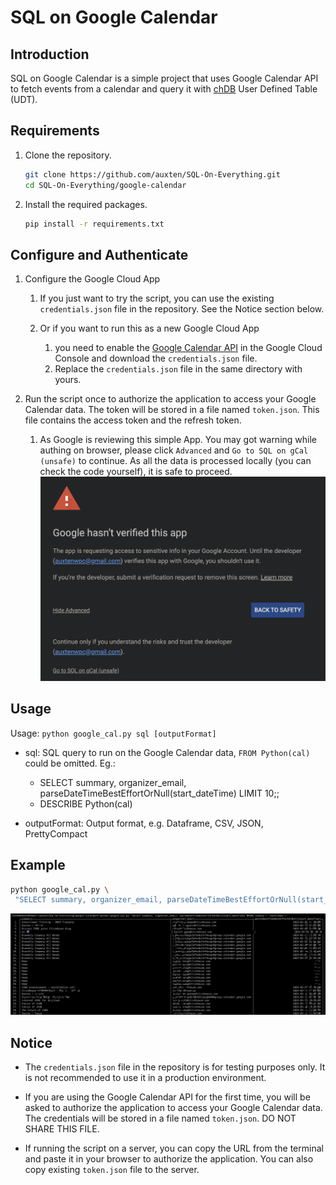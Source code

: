 # SQL on Google Calendar


## Introduction

SQL on Google Calendar is a simple project that uses Google Calendar API to fetch events from a calendar and query it with [chDB](https://github.com/chdb-io/chdb) User Defined Table (UDT).

## Requirements

1. Clone the repository.
    ```bash
    git clone https://github.com/auxten/SQL-On-Everything.git
    cd SQL-On-Everything/google-calendar
    ```
1. Install the required packages.
    ```bash
    pip install -r requirements.txt
    ```


## Configure and Authenticate

1. Configure the Google Cloud App
    1. If you just want to try the script, you can use the existing `credentials.json` file in the repository. See the Notice section below.

    1. Or if you want to run this as a new Google Cloud App
        1. you need to enable the [Google Calendar API](https://developers.google.com/calendar/api/quickstart/python#enable_the_api) in the Google Cloud Console and download the `credentials.json` file.
        2. Replace the `credentials.json` file in the same directory with yours.

1. Run the script once to authorize the application to access your Google Calendar data. The token will be stored in a file named `token.json`. This file contains the access token and the refresh token.
    1. As Google is reviewing this simple App. You may got warning while authing on browser, please click `Advanced` and `Go to SQL on gCal (unsafe)` to continue. As all the data is processed locally (you can check the code yourself), it is safe to proceed.
    ![warning](img/api_warning.png)

## Usage

Usage: `python google_cal.py sql [outputFormat]`

- sql: SQL query to run on the Google Calendar data, `FROM Python(cal)` could be omitted. Eg.:
    - SELECT summary, organizer_email, parseDateTimeBestEffortOrNull(start_dateTime) LIMIT 10;;
    - DESCRIBE Python(cal)

- outputFormat: Output format, e.g. Dataframe, CSV, JSON, PrettyCompact

## Example

```bash
python google_cal.py \
 "SELECT summary, organizer_email, parseDateTimeBestEffortOrNull(start_dateTime) WHERE status = 'confirmed';"
```

![Example](img/shot.png)


## Notice

- The `credentials.json` file in the repository is for testing purposes only. It is not recommended to use it in a production environment.

- If you are using the Google Calendar API for the first time, you will be asked to authorize the application to access your Google Calendar data. The credentials will be stored in a file named `token.json`. DO NOT SHARE THIS FILE.

- If running the script on a server, you can copy the URL from the terminal and paste it in your browser to authorize the application. You can also copy existing `token.json` file to the server.
